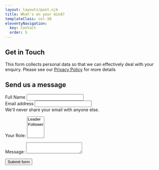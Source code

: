 ```yaml
---
layout: layouts/post.njk
title: What's on your mind?
templateClass: col-10
eleventyNavigation:
  key: Contact
  order: 5
---
```


<div class="row pt-5 justify-content-between">
<div class="col-5">
<h2 class=fs-4>Get in Touch</h2>
<p>This form collects personal data so that we can effectively deal with your
enquiry. Please see our <a href="#">Privacy Policy</a> for more details</p>
</div>
<div class="col-6">
<h2 class=fs-4>Send us a message</h2>
<form class="mt-5" name="contact" action="/" method="POST" data-netlify="true">

  <div class="mb-3">
    <label for="fullName" class="form-label">Full Name</label>
    <input type="input" class="form-control" id="fullName">
  </div>

  <div class="mb-3">
    <label for="contactEmail" class="form-label">Email address</label>
    <input type="email" class="form-control" id="contactEmail" aria-describedby="emailHelp required">
    <div id="emailHelp" class="form-text">We'll never share your email with anyone else.</div>
  </div>
  <p>
    <label>Your Role: <select name="role[]" multiple>
      <option value="leader">Leader</option>
      <option value="follower">Follower</option>
    </select></label>
  </p>
  <p>
    <label>Message: <textarea name="message"></textarea></label>
  </p>
  <div class="col-12">
    <button class="btn btn-secondary" type="submit">Submit form</button>
  </div>
</form>
</div>
</div>